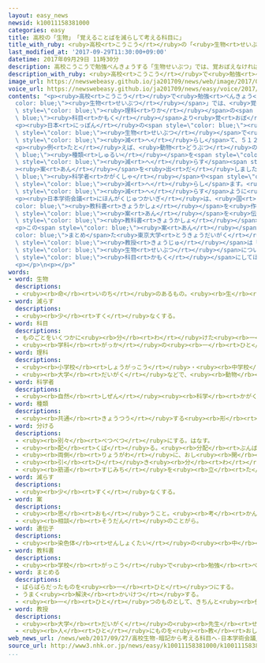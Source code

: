 ```yaml
---
layout: easy_news
newsid: k10011158381000
categories: easy
title: 高校の「生物」　「覚えることばを減らして考える科目に」
title_with_ruby: <ruby>高校<rt>こうこう</rt></ruby>の「<ruby>生物<rt>せいぶつ</rt></ruby>」　「<ruby>覚<rt>おぼ</rt></ruby>えることばを<ruby>減<rt>へ</rt></ruby>らして<ruby>考<rt>かんが</rt></ruby>える<ruby>科目<rt>かもく</rt></ruby>に」
last_modified_at: '2017-09-29T11:30:00+09:00'
datetime: 2017年09月29日 11時30分
description: 高校こうこうで勉強べんきょうする「生物せいぶつ」では、覚おぼえなければならない大切たいせつなことばを２０００以上いじょう習ならいます。
description_with_ruby: <ruby>高校<rt>こうこう</rt></ruby>で<ruby>勉強<rt>べんきょう</rt></ruby>する「<ruby>生物<rt>せいぶつ</rt></ruby>」では、<ruby>覚<rt>おぼ</rt></ruby>えなければならない<ruby>大切<rt>たいせつ</rt></ruby>なことばを２０００<ruby>以上<rt>いじょう</rt></ruby><ruby>習<rt>なら</rt></ruby>います。
image_url: https://newswebeasy.github.io/ja201709/news/web/image/2017/09/29/k10011158381000.jpg
voice_url: https://newswebeasy.github.io/ja201709/news/easy/voice/2017/09/29/k10011158381000.mp3
contents: "<p><ruby>高校<rt>こうこう</rt></ruby>で<ruby>勉強<rt>べんきょう</rt></ruby>する「<span style=\"\
  color: blue;\"><ruby>生物<rt>せいぶつ</rt></ruby></span>」では、<ruby>覚<rt>おぼ</rt></ruby>えなければならない<ruby>大切<rt>たいせつ</rt></ruby>なことばを２０００<ruby>以上<rt>いじょう</rt></ruby><ruby>習<rt>なら</rt></ruby>います。ほかの<span\
  \ style=\"color: blue;\"><ruby>理科<rt>りか</rt></ruby></span>の<span style=\"color:\
  \ blue;\"><ruby>科目<rt>かもく</rt></ruby></span>より<ruby>覚<rt>おぼ</rt></ruby>えなければならないことばが<ruby>多<rt>おお</rt></ruby>くなっています。</p>\n\
  <p><ruby>日本<rt>にっぽん</rt></ruby>の<span style=\"color: blue;\"><ruby>科学者<rt>かがくしゃ</rt></ruby></span>が<ruby>集<rt>あつ</rt></ruby>まった「<ruby>日本学術会議<rt>にほんがくじゅつかいぎ</rt></ruby>」は、<span\
  \ style=\"color: blue;\"><ruby>生物<rt>せいぶつ</rt></ruby></span>で<ruby>覚<rt>おぼ</rt></ruby>えなければならない<ruby>大切<rt>たいせつ</rt></ruby>なことばを<ruby>今<rt>いま</rt></ruby>の２５％ぐらいに<span\
  \ style=\"color: blue;\"><ruby>減<rt>へ</rt></ruby>らし</span>て、５１２にしたほうがいいと<ruby>言<rt>い</rt></ruby>いました。</p>\n\
  <p><ruby>例<rt>たと</rt></ruby>えば、<ruby>動物<rt>どうぶつ</rt></ruby>の<span style=\"color:\
  \ blue;\"><ruby>種類<rt>しゅるい</rt></ruby></span>を<span style=\"color: blue;\"><ruby>分<rt>わ</rt></ruby>ける</span><ruby>大切<rt>たいせつ</rt></ruby>なことばは１０<ruby>以上<rt>いじょう</rt></ruby><ruby>習<rt>なら</rt></ruby>いますが、６つに<span\
  \ style=\"color: blue;\"><ruby>減<rt>へ</rt></ruby>らす</span><span style=\"color: blue;\"\
  ><ruby>案<rt>あん</rt></ruby></span>を<ruby>出<rt>だ</rt></ruby>しました。<span style=\"color:\
  \ blue;\"><ruby>科学者<rt>かがくしゃ</rt></ruby></span>や<span style=\"color: blue;\"><ruby>遺伝子<rt>いでんし</rt></ruby></span>の<ruby>名前<rt>なまえ</rt></ruby>なども<span\
  \ style=\"color: blue;\"><ruby>減<rt>へ</rt></ruby>らし</span>ます。<ruby>試験<rt>しけん</rt></ruby>では、ことばを<ruby>覚<rt>おぼ</rt></ruby>えているかどうか<ruby>聞<rt>き</rt></ruby>く<ruby>問題<rt>もんだい</rt></ruby>を<span\
  \ style=\"color: blue;\"><ruby>減<rt>へ</rt></ruby>らす</span>ように<ruby>言<rt>い</rt></ruby>っています。</p>\n\
  <p><ruby>日本学術会議<rt>にほんがくじゅつかいぎ</rt></ruby>は、<ruby>国<rt>くに</rt></ruby>や<span style=\"\
  color: blue;\"><ruby>教科書<rt>きょうかしょ</rt></ruby></span>を<ruby>作<rt>つく</rt></ruby>っている<ruby>会社<rt>かいしゃ</rt></ruby>に<span\
  \ style=\"color: blue;\"><ruby>案<rt>あん</rt></ruby></span>を<ruby>伝<rt>つた</rt></ruby>えて、<ruby>試験<rt>しけん</rt></ruby>や<span\
  \ style=\"color: blue;\"><ruby>教科書<rt>きょうかしょ</rt></ruby></span>を<ruby>変<rt>か</rt></ruby>えてもらいたいと<ruby>考<rt>かんが</rt></ruby>えています。</p>\n\
  <p>この<span style=\"color: blue;\"><ruby>案<rt>あん</rt></ruby></span>を<span style=\"\
  color: blue;\">まとめ</span>た<ruby>東京大学<rt>とうきょうだいがく</rt></ruby>の<ruby>中野<rt>なかの</rt></ruby><ruby>明彦<rt>あきひこ</rt></ruby><span\
  \ style=\"color: blue;\"><ruby>教授<rt>きょうじゅ</rt></ruby></span>は「ことばを<ruby>覚<rt>おぼ</rt></ruby>えるだけではなくて、<span\
  \ style=\"color: blue;\"><ruby>生物<rt>せいぶつ</rt></ruby></span>について<ruby>考<rt>かんが</rt></ruby>える<span\
  \ style=\"color: blue;\"><ruby>科目<rt>かもく</rt></ruby></span>にしてほしいです」と<ruby>話<rt>はな</rt></ruby>しています。</p>\n\
  <p></p>\n<p></p>"
words:
- word: 生物
  descriptions:
  - <ruby><rb>命</rb><rt>いのち</rt></ruby>のあるもの。<ruby><rb>生</rb><rt>い</rt></ruby>き<ruby><rb>物</rb><rt>もの</rt></ruby>。<ruby><rb>動物</rb><rt>どうぶつ</rt></ruby>と<ruby><rb>植物</rb><rt>しょくぶつ</rt></ruby>。
- word: 減らす
  descriptions:
  - <ruby><rb>少</rb><rt>すく</rt></ruby>なくする。
- word: 科目
  descriptions:
  - ものごとをいくつかに<ruby><rb>分</rb><rt>わ</rt></ruby>けた<ruby><rb>一</rb><rt>ひと</rt></ruby>つ<ruby><rb>一</rb><rt>ひと</rt></ruby>つのまとまり。
  - <ruby><rb>学科</rb><rt>がっか</rt></ruby>の<ruby><rb>一</rb><rt>ひと</rt></ruby>つ<ruby><rb>一</rb><rt>ひと</rt></ruby>つ。
- word: 理科
  descriptions:
  - <ruby><rb>小学校</rb><rt>しょうがっこう</rt></ruby>・<ruby><rb>中学校</rb><rt>ちゅうがっこう</rt></ruby>の<ruby><rb>教科</rb><rt>きょうか</rt></ruby>の<ruby><rb>一</rb><rt>ひと</rt></ruby>つ。<ruby><rb>自然</rb><rt>しぜん</rt></ruby>にあるものや、<ruby><rb>自然</rb><rt>しぜん</rt></ruby>のできごとについて<ruby><rb>学習</rb><rt>がくしゅう</rt></ruby>する。
  - <ruby><rb>大学</rb><rt>だいがく</rt></ruby>などで、<ruby><rb>動物</rb><rt>どうぶつ</rt></ruby>・<ruby><rb>植物</rb><rt>しょくぶつ</rt></ruby>・<ruby><rb>天文</rb><rt>てんもん</rt></ruby>・<ruby><rb>物理</rb><rt>ぶつり</rt></ruby>・<ruby><rb>化学</rb><rt>かがく</rt></ruby>などの、<ruby><rb>自然科学</rb><rt>しぜんかがく</rt></ruby>に<ruby><rb>関</rb><rt>かん</rt></ruby>する<ruby><rb>学科</rb><rt>がっか</rt></ruby>をまとめた<ruby><rb>言</rb><rt>い</rt></ruby>い<ruby><rb>方</rb><rt>かた</rt></ruby>。
- word: 科学者
  descriptions:
  - <ruby><rb>自然</rb><rt>しぜん</rt></ruby><ruby><rb>科学</rb><rt>かがく</rt></ruby>を<ruby><rb>研究</rb><rt>けんきゅう</rt></ruby>する<ruby><rb>学者</rb><rt>がくしゃ</rt></ruby>。
- word: 種類
  descriptions:
  - <ruby><rb>共通</rb><rt>きょうつう</rt></ruby>する<ruby><rb>形</rb><rt>かたち</rt></ruby>や<ruby><rb>性質</rb><rt>せいしつ</rt></ruby>によって<ruby><rb>分</rb><rt>わ</rt></ruby>けたもの。
- word: 分ける
  descriptions:
  - <ruby><rb>別々</rb><rt>べつべつ</rt></ruby>にする。はなす。
  - <ruby><rb>配</rb><rt>くば</rt></ruby>る。<ruby><rb>分配</rb><rt>ぶんぱい</rt></ruby>する。
  - <ruby><rb>両側</rb><rt>りょうがわ</rt></ruby>に、おし<ruby><rb>開</rb><rt>ひら</rt></ruby>く。
  - <ruby><rb>引</rb><rt>ひ</rt></ruby>き<ruby><rb>分</rb><rt>わ</rt></ruby>けにする。
  - <ruby><rb>筋道</rb><rt>すじみち</rt></ruby>を<ruby><rb>立</rb><rt>た</rt></ruby>てる。
- word: 減らす
  descriptions:
  - <ruby><rb>少</rb><rt>すく</rt></ruby>なくする。
- word: 案
  descriptions:
  - <ruby><rb>思</rb><rt>おも</rt></ruby>うこと。<ruby><rb>考</rb><rt>かんが</rt></ruby>え。<ruby><rb>計画</rb><rt>けいかく</rt></ruby>。
  - <ruby><rb>相談</rb><rt>そうだん</rt></ruby>のことがら。
- word: 遺伝子
  descriptions:
  - <ruby><rb>染色体</rb><rt>せんしょくたい</rt></ruby>の<ruby><rb>中</rb><rt>なか</rt></ruby>にあって、<ruby><rb>遺伝</rb><rt>いでん</rt></ruby>のはたらきをする<ruby><rb>物質</rb><rt>ぶっしつ</rt></ruby>。
- word: 教科書
  descriptions:
  - <ruby><rb>学校</rb><rt>がっこう</rt></ruby>で<ruby><rb>勉強</rb><rt>べんきょう</rt></ruby>するために、<ruby><rb>教材</rb><rt>きょうざい</rt></ruby>を<ruby><rb>集</rb><rt>あつ</rt></ruby>めて<ruby><rb>作</rb><rt>つく</rt></ruby>られた<ruby><rb>本</rb><rt>ほん</rt></ruby>。
- word: まとめる
  descriptions:
  - ばらばらだったものを<ruby><rb>一</rb><rt>ひと</rt></ruby>つにする。
  - うまく<ruby><rb>解決</rb><rt>かいけつ</rt></ruby>する。
  - <ruby><rb>一</rb><rt>ひと</rt></ruby>つのものとして、きちんと<ruby><rb>仕上</rb><rt>しあ</rt></ruby>げる。
- word: 教授
  descriptions:
  - <ruby><rb>大学</rb><rt>だいがく</rt></ruby>の<ruby><rb>先生</rb><rt>せんせい</rt></ruby>。
  - <ruby><rb>人</rb><rt>ひと</rt></ruby>にものを<ruby><rb>教</rb><rt>おし</rt></ruby>えること。また、その<ruby><rb>人</rb><rt>ひと</rt></ruby>。
web_news_url: /news/web/2017/09/27/高校生物-暗記から考える科目へ-日本学術会議/
source_url: http://www3.nhk.or.jp/news/easy/k10011158381000/k10011158381000.html
...
```

